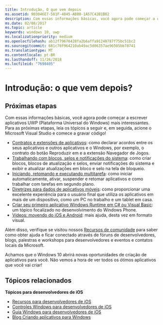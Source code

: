 ```yaml
---
title: Introdução, O que vem depois
ms.assetid: 903046E7-581F-4845-AB80-1A57C42B1B02
description: Com essas informações básicas, você agora pode começar a escrever aplicativos UWP (Plataforma Universal do Windows) mais interessantes.
ms.date: 02/08/2017
ms.topic: article
keywords: windows 10, uwp
ms.localizationpriority: medium
ms.openlocfilehash: ab12f79670428fa2b6affa91240787f75bc51bc2
ms.sourcegitcommit: 681c70f964210ab49ac5d06357ae96505bb78741
ms.translationtype: MT
ms.contentlocale: pt-BR
ms.lasthandoff: 11/26/2018
ms.locfileid: "7698405"
---
```

# <a name="getting-started-what-next"></a>Introdução: o que vem depois?


## <a name="next-steps"></a>Próximas etapas

Com essas informações básicas, você agora pode começar a escrever aplicativos UWP (Plataforma Universal do Windows) mais interessantes. Para as próximas etapas, leia os tópicos a seguir e, em seguida, acione o Microsoft Visual Studio e comece a gravar código!

-   [Contratos e extensões de aplicativos](https://msdn.microsoft.com/library/windows/apps/hh464906): como declarar acordos entre os seus aplicativos e outros aplicativos e o Windows, por exemplo, o contrato do botão Reproduzir em e a extensão Navegador de Jogos.
-   [Trabalhando com blocos, selos e notificações do sistema](https://msdn.microsoft.com/library/windows/apps/xaml/hh868259): como criar blocos, blocos de atualização e selos, enviar notificações do sistema e exibir e atualizar atualizações em bloco e selo na tela de bloqueio.
-   [Iniciando, retomando e executando multitarefa](https://msdn.microsoft.com/library/windows/apps/hh770837): como iniciar automaticamente, ativar, suspender e retomar aplicativos e como trabalhar com tarefas em segundo plano.
-   [Diretrizes para dados de aplicativos móveis](https://msdn.microsoft.com/library/windows/apps/hh465094): como proporcionar uma excelente experiência para o usuário final que utiliza os aplicativos em mais de um dispositivo, como um PC no trabalho e um tablet em casa.
-   [Criar seu primeiro aplicativo Windows Runtime em C# ou Visual Basic](http://go.microsoft.com/fwlink/p/?LinkID=394138): um tópico focalizado no desenvolvimento do Windows Phone.
-   [Vídeos: movendo do iOS e Android](https://msdn.microsoft.com/library/windows/apps/dn393982): mais ajuda, desta vez em formato visual.

Além disso, verifique se visitou nossos [Recursos de comunidade](https://developer.microsoft.com/en-us/windows/support) para saber como obter ajuda e ficar conectado através de fóruns de desenvolvedores, blogs, palestras e workshops para desenvolvedores e eventos e contatos locais da Microsoft.

Achamos que o Windows 10 abrirá novas oportunidades de criação de aplicativos para você. Não vemos a hora de ver todos os ótimos aplicativos que você vai criar!

## <a name="related-topics"></a>Tópicos relacionados

**Tópicos para desenvolvedores de iOS**
* [Recursos para desenvolvedores de iOS](https://msdn.microsoft.com/library/windows/apps/jj945493)
* [Controles Windows para desenvolvedores de iOS](https://msdn.microsoft.com/library/windows/apps/dn263255)
* [Guia Windows para desenvolvedores de iOS](https://msdn.microsoft.com/library/windows/apps/dn263256)
* [Blog Criando aplicativos para Windows](https://blogs.windows.com/buildingapps/2016/01/27/visual-studio-walkthrough-for-ios-developers/)
